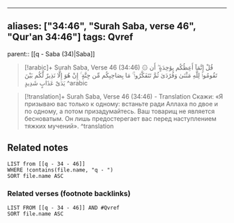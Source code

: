 
---
aliases: ["34:46", "Surah Saba, verse 46", "Qur'an 34:46"]
tags: Qvref
---

parent:: [[q - Saba (34)|Saba]]

> [!arabic]+ Surah Saba, Verse 46 (34:46)
> <span class="quran-arabic">۞ قُلْ إِنَّمَآ أَعِظُكُم بِوَٰحِدَةٍ ۖ أَن تَقُومُوا۟ لِلَّهِ مَثْنَىٰ وَفُرَٰدَىٰ ثُمَّ تَتَفَكَّرُوا۟ ۚ مَا بِصَاحِبِكُم مِّن جِنَّةٍ ۚ إِنْ هُوَ إِلَّا نَذِيرٌ لَّكُم بَيْنَ يَدَىْ عَذَابٍ شَدِيدٍ</span>
^arabic

> [!translation]+ Surah Saba, Verse 46 (34:46) - Translation
> Скажи: «Я призываю вас только к одному: встаньте ради Аллаха по двое и по одному, а потом призадумайтесь. Ваш товарищ не является бесноватым. Он лишь предостерегает вас перед наступлением тяжких мучений».
^translation



## Related notes
```dataview
LIST from [[q - 34 - 46]]
WHERE !contains(file.name, "q - ")
SORT file.name ASC
```

### Related verses (footnote backlinks)
```dataview
LIST FROM [[q - 34 - 46]] AND #Qvref
SORT file.name ASC
```

